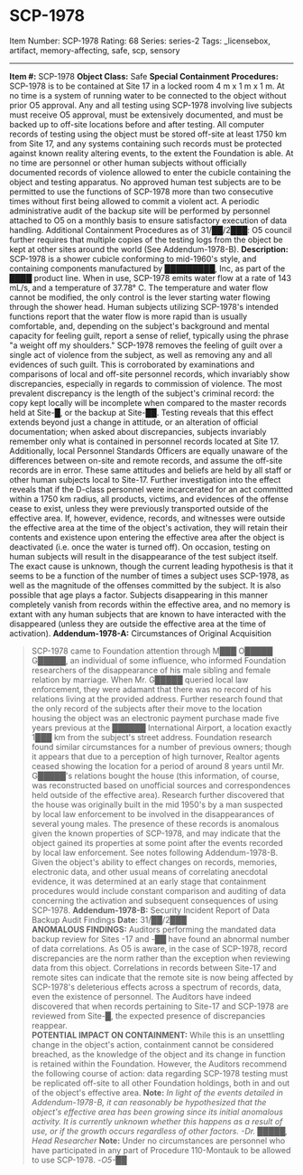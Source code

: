 # SCP-1978
Item Number: SCP-1978
Rating: 68
Series: series-2
Tags: _licensebox, artifact, memory-affecting, safe, scp, sensory

---

**Item #:** SCP-1978
**Object Class:** Safe
**Special Containment Procedures:** SCP-1978 is to be contained at Site 17 in a locked room 4 m x 1 m x 1 m. At no time is a system of running water to be connected to the object without prior O5 approval. Any and all testing using SCP-1978 involving live subjects must receive O5 approval, must be extensively documented, and must be backed up to off-site locations before and after testing. All computer records of testing using the object must be stored off-site at least 1750 km from Site 17, and any systems containing such records must be protected against known reality altering events, to the extent the Foundation is able. At no time are personnel or other human subjects without officially documented records of violence allowed to enter the cubicle containing the object and testing apparatus. No approved human test subjects are to be permitted to use the functions of SCP-1978 more than two consecutive times without first being allowed to commit a violent act. A periodic administrative audit of the backup site will be performed by personnel attached to O5 on a monthly basis to ensure satisfactory execution of data handling.
Additional Containment Procedures as of 31/██/2███: O5 council further requires that multiple copies of the testing logs from the object be kept at other sites around the world (See Addendum-1978-B).
**Description:** SCP-1978 is a shower cubicle conforming to mid-1960's style, and containing components manufactured by █████████, Inc, as part of the ████ product line. When in use, SCP-1978 emits water flow at a rate of 143 mL/s, and a temperature of 37.78° C. The temperature and water flow cannot be modified, the only control is the lever starting water flowing through the shower head. Human subjects utilizing SCP-1978's intended functions report that the water flow is more rapid than is usually comfortable, and, depending on the subject's background and mental capacity for feeling guilt, report a sense of relief, typically using the phrase "a weight off my shoulders." SCP-1978 removes the feeling of guilt over a single act of violence from the subject, as well as removing any and all evidences of such guilt. This is corroborated by examinations and comparisons of local and off-site personnel records, which invariably show discrepancies, especially in regards to commission of violence. The most prevalent discrepancy is the length of the subject's criminal record: the copy kept locally will be incomplete when compared to the master records held at Site-█, or the backup at Site-██.
Testing reveals that this effect extends beyond just a change in attitude, or an alteration of official documentation; when asked about discrepancies, subjects invariably remember only what is contained in personnel records located at Site 17. Additionally, local Personnel Standards Officers are equally unaware of the differences between on-site and remote records, and assume the off-site records are in error. These same attitudes and beliefs are held by all staff or other human subjects local to Site-17. Further investigation into the effect reveals that if the D-class personnel were incarcerated for an act committed within a 1750 km radius, all products, victims, and evidences of the offense cease to exist, unless they were previously transported outside of the effective area. If, however, evidence, records, and witnesses were outside the effective area at the time of the object's activation, they will retain their contents and existence upon entering the effective area after the object is deactivated (i.e. once the water is turned off).
On occasion, testing on human subjects will result in the disappearance of the test subject itself. The exact cause is unknown, though the current leading hypothesis is that it seems to be a function of the number of times a subject uses SCP-1978, as well as the magnitude of the offenses committed by the subject. It is also possible that age plays a factor. Subjects disappearing in this manner completely vanish from records within the effective area, and no memory is extant with any human subjects that are known to have interacted with the disappeared (unless they are outside the effective area at the time of activation).
**Addendum-1978-A:** Circumstances of Original Acquisition
> SCP-1978 came to Foundation attention through M███ O█████ G█████, an individual of some influence, who informed Foundation researchers of the disappearance of his male sibling and female relation by marriage. When Mr. G█████ queried local law enforcement, they were adamant that there was no record of his relations living at the provided address. Further research found that the only record of the subjects after their move to the location housing the object was an electronic payment purchase made five years previous at the ██████ International Airport, a location exactly 1███ km from the subject's street address. Foundation research found similar circumstances for a number of previous owners; though it appears that due to a perception of high turnover, Realtor agents ceased showing the location for a period of around 8 years until Mr. G█████'s relations bought the house (this information, of course, was reconstructed based on unofficial sources and correspondences held outside of the effective area). Research further discovered that the house was originally built in the mid 1950's by a man suspected by local law enforcement to be involved in the disappearances of several young males. The presence of these records is anomalous given the known properties of SCP-1978, and may indicate that the object gained its properties at some point after the events recorded by local law enforcement. See notes following Addendum-1978-B. Given the object's ability to effect changes on records, memories, electronic data, and other usual means of correlating anecdotal evidence, it was determined at an early stage that containment procedures would include constant comparison and auditing of data concerning the activation and subsequent consequences of using SCP-1978.
**Addendum-1978-B:** Security Incident Report of Data Backup Audit Findings
> **Date:** 31/██/2███  
>  **ANOMALOUS FINDINGS:** Auditors performing the mandated data backup review for Sites -17 and -██ have found an abnormal number of data correlations. As O5 is aware, in the case of SCP-1978, record discrepancies are the norm rather than the exception when reviewing data from this object. Correlations in records between Site-17 and remote sites can indicate that the remote site is now being affected by SCP-1978's deleterious effects across a spectrum of records, data, even the existence of personnel. The Auditors have indeed discovered that when records pertaining to Site-17 and SCP-1978 are reviewed from Site-█, the expected presence of discrepancies reappear.  
>  **POTENTIAL IMPACT ON CONTAINMENT:** While this is an unsettling change in the object's action, containment cannot be considered breached, as the knowledge of the object and its change in function is retained within the Foundation. However, the Auditors recommend the following course of action: data regarding SCP-1978 testing must be replicated off-site to all other Foundation holdings, both in and out of the object's effective area.
**Note:** _In light of the events detailed in Addendum-1978-B, it can reasonably be hypothesized that the object's effective area has been growing since its initial anomalous activity. It is currently unknown whether this happens as a result of use, or if the growth occurs regardless of other factors. -Dr. █████, Head Researcher_
**Note:** Under no circumstances are personnel who have participated in any part of Procedure 110-Montauk to be allowed to use SCP-1978. -_O5-██_
